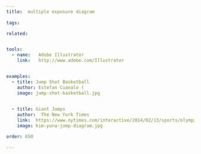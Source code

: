 ```yaml
---
title:  multiple exposure diagram
  
tags:

related:


tools:
  - name:   Adobe Illustrator
    link:   http://www.adobe.com/Illustrator


examples:
  - title: Jump Shot Basketball
    author: Estefan Cuanalo (
    image: jump-shot-basketball.jpg

    
  - title: Giant Jumps
    author:  The New York Times
    link:  https://www.nytimes.com/interactive/2014/02/13/sports/olympics/figure-skating-jumps.html
    image: kim-yuna-jump-diagram.jpg

order: 650

---
```



